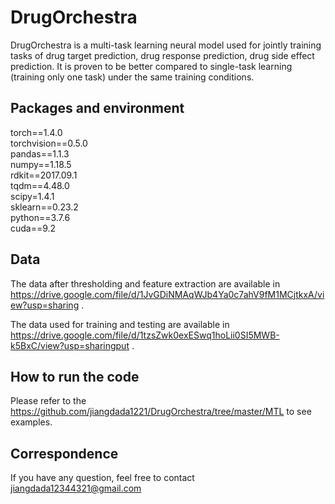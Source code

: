 # DrugOrchestra
DrugOrchestra is a multi-task learning neural model used for jointly training tasks of drug target prediction, drug response prediction, drug side effect prediction. It is proven to be better compared to single-task learning (training only one task) under the same training conditions.

## Packages and environment
torch==1.4.0 <br />
torchvision==0.5.0 <br />
pandas==1.1.3 <br />
numpy==1.18.5 <br />
rdkit==2017.09.1 <br />
tqdm==4.48.0 <br />
scipy=1.4.1 <br />
sklearn==0.23.2 <br />
python==3.7.6<br />
cuda==9.2

## Data
The data after thresholding and feature extraction are available in <br /> 
https://drive.google.com/file/d/1JvGDiNMAqWJb4Ya0c7ahV9fM1MCjtkxA/view?usp=sharing .
 <br />

The data used for training and testing are available in <br />
https://drive.google.com/file/d/1tzsZwk0exESwq1hoLii0SI5MWB-k5BxC/view?usp=sharingput . <br />

## How to run the code
Please refer to the https://github.com/jiangdada1221/DrugOrchestra/tree/master/MTL to see examples.

## Correspondence
If you have any question, feel free to contact jiangdada12344321@gmail.com
